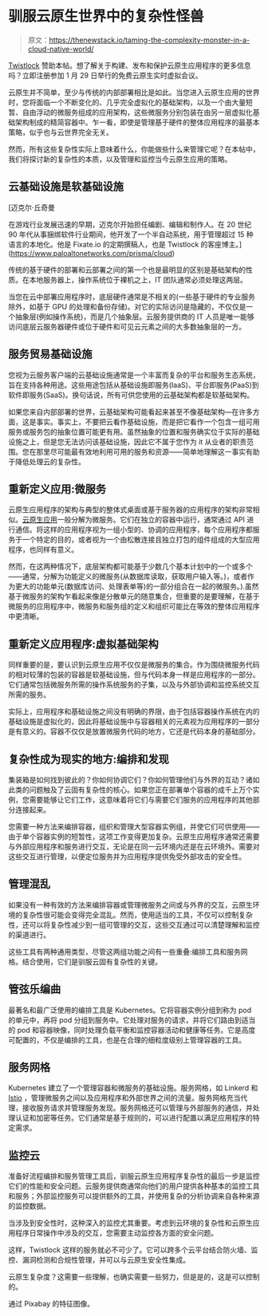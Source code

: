 # 驯服云原生世界中的复杂性怪兽

> 原文：<https://thenewstack.io/taming-the-complexity-monster-in-a-cloud-native-world/>

[Twistlock](https://www.paloaltonetworks.com/prisma/cloud) 赞助本帖。想了解关于构建、发布和保护云原生应用程序的更多信息吗？立即注册参加 1 月 29 日举行的免费云原生实时虚拟会议。

云原生并不简单，至少与传统的内部部署相比是如此。当您进入云原生应用的世界时，您将面临一个不断变化的、几乎完全虚拟化的基础架构，以及一个由大量短暂、自由浮动的微服务组成的应用架构，这些微服务分别包装在由另一层虚拟化基础架构制成的精简容器中。乍一看，即使是管理基于硬件的整体应用程序的最基本策略，似乎也与云世界完全无关。

然而，所有这些复杂性实际上意味着什么，你能做些什么来管理它呢？在本帖中，我们将探讨新的复杂性的本质，以及管理和监控当今云原生应用的策略。

## 云基础设施是软基础设施

 [迈克尔·丘奇曼

在游戏行业发展迅速的早期，迈克尔开始担任编剧、编辑和制作人。在 20 世纪 90 年代从事捆绑软件行业期间，他开发了一个半自动系统，用于管理超过 15 种语言的本地化。他是 Fixate.io 的定期撰稿人，也是 Twistlock 的客座博主。](https://www.paloaltonetworks.com/prisma/cloud) 

传统的基于硬件的部署和云部署之间的第一个也是最明显的区别是基础架构的性质。在本地服务器上，操作系统位于裸机之上，IT 团队通常必须处理这两层。

当您在云中部署应用程序时，底层硬件通常是不相关的(一些基于硬件的专业服务除外，如基于 GPU 的处理和备份存储)。对它的实际访问是隐藏的，不仅仅是一个抽象层(例如操作系统)，而是几个抽象层。云服务提供商的 IT 人员是唯一能够访问底层云服务器硬件或位于硬件和可见云元素之间的大多数抽象层的一方。

## 服务贸易基础设施

您视为云服务客户端的云基础设施通常是一个丰富而复杂的平台和服务生态系统，旨在支持各种用途。这些用途包括从基础设施即服务(IaaS)、平台即服务(PaaS)到软件即服务(SaaS)。换句话说，所有可供您使用的云基础架构都是软基础架构。

如果您来自内部部署的世界，云基础架构可能看起来甚至不像基础架构—在许多方面，这是事实。事实上，不要把云看作基础设施，而是把它看作一个包含一组可用服务或服务包的抽象位置可能更有用。虽然抽象的位置和服务确实位于实际的基础设施之上，但是您无法访问该基础设施，因此它不属于您作为 it 从业者的职责范围。您在那里尽可能最有效地利用可用的服务和资源——简单地理解这一事实有助于降低处理云的复杂性。

## 重新定义应用:微服务

云原生应用程序的架构与典型的整体式桌面或基于服务器的应用程序的架构非常相似。[云原生应用](https://www.twistlock.com/resources/continuum-cloud-native-topologies/)一般分解为微服务。它们在独立的容器中运行，通常通过 API 进行通信。将这样的应用程序视为一组小型的、协调的应用程序，每个应用程序都服务于一个特定的目的，或者视为一个由松散连接且独立打包的组件组成的大型应用程序，也同样有意义。

然而，在这两种情况下，底层架构都可能基于少数几个基本计划中的一个或多个——通常，分解为功能定义的微服务(从数据库读取，获取用户输入等。)，或者作为更大的功能单元(数据库访问、处理表单等)的一部分组合在一起的微服务。).虽然基于微服务的架构乍看起来像是分散单元的随意集合，但重要的是要理解，在基于微服务的应用程序中，微服务和服务组的定义和组织可能比在等效的整体应用程序中更清晰。

## 重新定义应用程序:虚拟基础架构

同样重要的是，要认识到云原生应用不仅仅是微服务的集合。作为围绕微服务代码的相对较薄的包装的容器是软基础设施，但与代码本身一样是应用程序的一部分。它们通常包括微服务所需的操作系统服务的子集，以及与外部协调和监控系统交互所需的服务。

实际上，应用程序和基础设施之间没有明确的界限，由于包括容器操作系统在内的基础设施是虚拟化的，因此将基础设施中与容器相关的元素视为应用程序的一部分是有意义的。容器不仅仅是放置微服务代码的地方，它还是代码本身的基础部分。

## 复杂性成为现实的地方:编排和发现

集装箱是如何找到彼此的？你如何协调它们？你如何管理他们与外界的互动？诸如此类的问题触及了云固有复杂性的核心。如果您正在部署单个容器的成千上万个实例，您需要能够让它们工作，这意味着将它们与需要它们服务的应用程序的其他部分连接起来。

您需要一种方法来编排容器，组织和管理大型容器实例组，并使它们可供使用——由于单个容器实例的短暂性，这项工作变得更加复杂。云原生应用程序通常还需要与外部应用程序和服务进行交互，无论是在同一云环境内还是在云环境外。需要对这些交互进行管理，以便定位服务并为应用程序提供免受外部攻击的安全性。

## 管理混乱

如果没有一种有效的方法来编排容器或管理微服务之间或与外界的交互，云原生环境的复杂性很可能会变得完全混乱。然而，使用适当的工具，不仅可以控制复杂性，还可以将复杂性减少到一组可管理的交互，这些交互通过可以清楚理解和监控的渠道进行。

这些工具有两种通用类型，尽管这两组功能之间有一些重叠:编排工具和服务网格。结合使用，它们是驯服云固有复杂性的关键。

## 管弦乐编曲

最著名和最广泛使用的编排工具是 Kubernetes。它将容器实例分组到称为 pod 的单元中，再将 pod 分组到服务中。它处理对服务的请求，并将它们路由到适当的 pod 和容器映像，同时处理负载平衡和监控容器活动和健康等任务。它是高度可配置的，不仅是编排的工具，也是在合理的细粒度级别上管理容器的工具。

## 服务网格

Kubernetes 建立了一个管理容器和微服务的基础设施。服务网格，如 Linkerd 和 [Istio](https://www.twistlock.com/2018/12/18/istio-visualization-security-compliance-checks-twistlock/) ，管理微服务之间以及应用程序和外部世界之间的流量。服务网格充当代理，接收服务请求并管理服务发现。服务网格还可以管理与外部服务的通信，并处理认证和加密等任务。它们通常是基于规则的，可以进行配置以满足应用程序的特定需求。

## 监控云

准备好流程编排和服务管理工具后，驯服云原生应用程序复杂性的最后一步是监控它们的性能和安全问题。云服务提供商通常向他们的用户提供各种基本的监控工具和服务；外部监控服务可以提供额外的工具，并使用复杂的分析协调来自各种来源的监控数据。

当涉及到安全性时，这种深入的监控尤其重要。考虑到云环境的复杂性和云原生应用程序日常操作中涉及的交互，您需要主动监控各方面的安全问题。

这样，Twistlock 这样的服务就必不可少了。它可以跨多个云平台结合防火墙、监控、漏洞检测和合规性管理，并可以与云原生安全性集成。

云原生复杂度？这需要一些理解，也确实需要一些努力，但是是的，这是可以控制的。

通过 Pixabay 的特征图像。

<svg xmlns:xlink="http://www.w3.org/1999/xlink" viewBox="0 0 68 31" version="1.1"><title>Group</title> <desc>Created with Sketch.</desc></svg>